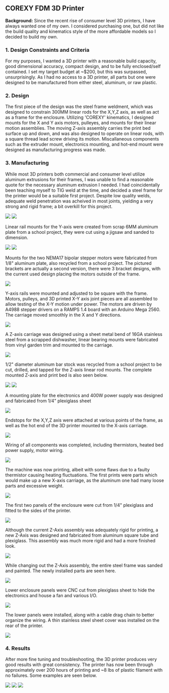 ## COREXY FDM 3D Printer

**Background:** Since the recent rise of consumer level 3D printers, I have always wanted one of my own. I considered purchasing one, but did not like the build quality and kinematics style of the more affordable models so I decided to build my own.

### 1. Design Constraints and Criteria

For my purposes, I wanted a 3D printer with a reasonable build capacity, good dimensional accuracy, compact design, and to be fully enclosed/self contained. I set my target budget at ~$200, but this was surpassed, unsurprisingly. As I had no access to a 3D printer, all parts but one were designed to be manufactured from either steel, aluminum, or raw plastic.

### 2. Design

The first piece of the design was the steel frame weldment, which was designed to constrain 300MM linear rods for the X,Y,Z axis, as well as act as a frame for the enclosure. Utilizing 'COREXY' kinematics, I designed mounts for the X and Y axis motors, pulleyes, and mounts for their linear motion assemblies. The moving Z-axis assembly carries the print bed surface up and down, and was also designed to operate on linear rods, with a square thread lead screw driving its motion. Miscallaneous components such as the extruder mount, electronics mounting, and hot-end mount were designed as manufacturing progress was made.

### 3. Manufacturing

While most 3D printers both commercial and consumer level utilize aluminum extrusions for their frames, I was unable to find a reasonable quote for the necessary aluminum extrusion I needed. I had coincidentally been teaching myself to TIG weld at the time, and decided a steel frame for the printer would be a suitable first project. Despite low quality welds, adequate weld penetration was acheived in most joints, yielding a very strong and rigid frame; a bit overkill for this project.

<img src="images/IMG_1154.JPG?raw=true"/>

<img src="images/IMG_1156.jpg?raw=true"/>

Linear rail mounts for the Y-axis were created from scrap 6MM aluminum plate from a school project, they were cut using a jigsaw and sanded to dimension.

<img src="images/IMG_2645.JPG?raw=true"/>

<img src="images/IMG_2651.JPG?raw=true"/>

Mounts for the two NEMA17 bipolar stepper motors were fabricated from 1/8" aluminum plate, also recycled from a school project. The pictured brackets are actually a second version, there were 3 bracket designs, with the current used design placing the motors outside of the frame.

<img src="images/IMG_3028.JPG?raw=true"/>

Y-axis rails were mounted and adjusted to be square with the frame. Motors, pulleys, and 3D printed X-Y axis joint pieces are all assembled to allow testing of the X-Y motion under power. The motors are driven by A4988 stepper drivers on a RAMPS 1.4 board with an Arduino Mega 2560. The carriage moved smoothly in the X and Y directions.

<img src="images/IMG_3516.JPG?raw=true"/>

A Z-axis carriage was designed using a sheet metal bend of 16GA stainless steel from a scrapped dishwasher, linear bearing mounts were fabricated from vinyl garden trim and mounted to the carriage.

<img src="images/IMG_3334.JPG?raw=true"/>

1/2" diameter aluminum bar stock was recycled from a school project to be cut, drilled, and tapped for the Z-axis linear rod mounts. The complete mounted Z-axis and print bed is also seen below.

<img src="images/IMG_3352.JPG?raw=true"/>

<img src="images/IMG_3362.JPG?raw=true"/>

A mounting plate for the electronics and 400W power supply was designed and fabricated from 1/4" plexiglass sheet

<img src="images/IMG_3378.JPG?raw=true"/>

Endstops for the X,Y,Z axis were attached at various points of the frame, as well as the hot end of the 3D printer mounted to the X-axis carriage.

<img src="images/IMG_3377.JPG?raw=true"/>

Wiring of all components was completed, including thermistors, heated bed power supply, motor wiring.

<img src="images/IMG_3411.JPG?raw=true"/>

The machine was now printing, albeit with some flaws due to a faulty thermistor causing heating fluctuations. The first prints were parts which would make up a new X-axis carriage, as the aluminum one had many loose parts and excessive weight.

<img src="images/IMG_3459.JPG?raw=true"/>

The first two panels of the enclosure were cut from 1/4" plexiglass and fitted to the sides of the printer.

<img src="images/IMG_3476.JPG?raw=true"/>

Although the current Z-Axis assembly was adequately rigid for printing, a new Z-Axis was designed and fabricated from aluminum square tube and plexiglass. This assembly was much more rigid and had a more finished look.

<img src="images/IMG_3525.JPG?raw=true"/>

While changing out the Z-Axis assembly, the entire steel frame was sanded and painted. The newly installed parts are seen here.

<img src="images/IMG_3553.JPG?raw=true"/>

Lower enclosure panels were CNC cut from plexiglass sheet to hide the electronics and house a fan and various I/O.

<img src="images/IMG_3865.JPG?raw=true"/>

The lower panels were installed, along with a cable drag chain to better organize the wiring. A thin stainless steel sheet cover was installed on the rear of the printer.

<img src="images/IMG_3875.JPG?raw=true"/>

### 4. Results

After more fine tuning and troubleshooting, the 3D printer produces very good results with great consistency. The printer has now been through approximately over 200 hours of printing and ~8 lbs of plastic filament with no failures. Some examples are seen below.

<img src="images/IMG_3722.JPG?raw=true"/>
<img src="images/IMG_3615.JPG?raw=true"/>
<img src="images/IMG_3687.JPG?raw=true"/>

